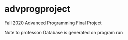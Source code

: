 # advprogproject
Fall 2020 Advanced Programming Final Project

Note to professor: Database is generated on program run